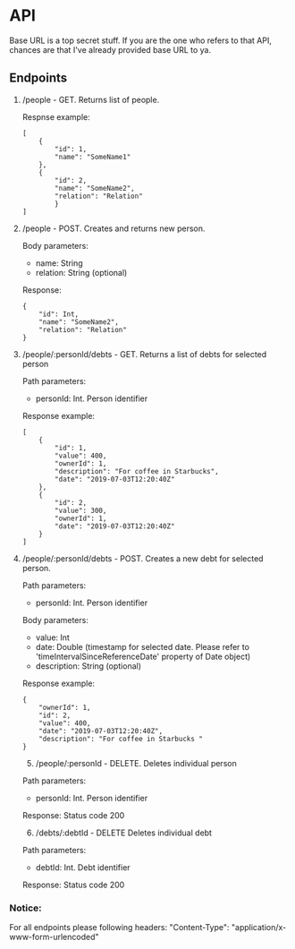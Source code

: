 # API

Base URL is a top secret stuff. If you are the one who refers to that API, chances are that I've already provided base URL to ya. 

## Endpoints

1. /people - GET.
    Returns list of people.
    
    Respnse example:
    ```
    [
        {
            "id": 1,
            "name": "SomeName1"
        },
        {
            "id": 2,
            "name": "SomeName2",
            "relation": "Relation"
            }
    ]
    ```
    
2. /people - POST.
    Creates and returns new person.
    
    Body parameters:
    - name: String
    - relation: String (optional)
    
    Response:
    ```
    {
        "id": Int,
        "name": "SomeName2",
        "relation": "Relation"
    }
    ```

3. /people/:personId/debts - GET.
    Returns a list of debts for selected person
    
    Path parameters:
    - personId: Int. Person identifier
    
    Response example:
    ```
    [
        {
            "id": 1,
            "value": 400,
            "ownerId": 1,
            "description": "For coffee in Starbucks",
            "date": "2019-07-03T12:20:40Z"
        },
        {
            "id": 2,
            "value": 300,
            "ownerId": 1,
            "date": "2019-07-03T12:20:40Z"
        }
    ]
    ```

4. /people/:personId/debts - POST.
    Creates a new debt for selected person.
    
    Path parameters:
    - personId: Int. Person identifier
    
    Body parameters:
    - value: Int
    - date: Double (timestamp for selected date. Please refer to 'timeIntervalSinceReferenceDate' property of Date object)
    - description: String (optional)
    
    Response example:
    ```
    {
        "ownerId": 1,
        "id": 2,
        "value": 400,
        "date": "2019-07-03T12:20:40Z",
        "description": "For coffee in Starbucks "
    }
    ```
    
    5. /people/:personId - DELETE.
    Deletes individual person
    
    Path parameters:
    - personId: Int. Person identifier
    
    Response:
    Status code 200
    
    6. /debts/:debtId - DELETE
    Deletes individual debt
    
    Path parameters:
    - debtId: Int. Debt identifier
    
    Response:
    Status code 200
    
### Notice:
For all endpoints please following headers: 
"Content-Type": "application/x-www-form-urlencoded"
